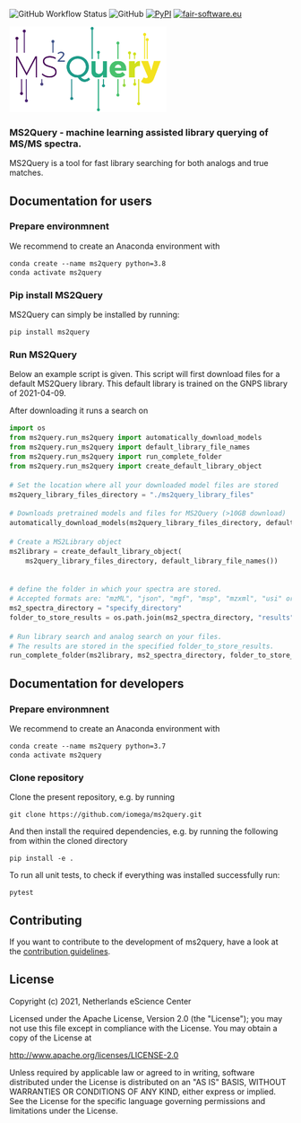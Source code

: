 ![GitHub Workflow Status](https://img.shields.io/github/workflow/status/iomega/ms2query/CI%20Build)
![GitHub](https://img.shields.io/github/license/iomega/ms2query)
[![PyPI](https://img.shields.io/pypi/v/ms2query)](https://pypi.org/project/ms2query/)
[![fair-software.eu](https://img.shields.io/badge/fair--software.eu-%E2%97%8F%20%20%E2%97%8F%20%20%E2%97%8F%20%20%E2%97%8F%20%20%E2%97%8B-yellow)](https://fair-software.eu)

<img src="https://github.com/iomega/ms2query/blob/main/images/ms2query_logo.svg" width="280">

### MS2Query - machine learning assisted library querying of MS/MS spectra.
MS2Query is a tool for fast library searching for both analogs and true matches.

## Documentation for users
### Prepare environmnent
We recommend to create an Anaconda environment with

```
conda create --name ms2query python=3.8
conda activate ms2query
```
### Pip install MS2Query
MS2Query can simply be installed by running:
```
pip install ms2query
```

### Run MS2Query
Below an example script is given.
This script will first download files for a default MS2Query library.
This default library is trained on the GNPS library of 2021-04-09.

After downloading it runs a search on 
```python
import os
from ms2query.run_ms2query import automatically_download_models
from ms2query.run_ms2query import default_library_file_names
from ms2query.run_ms2query import run_complete_folder
from ms2query.run_ms2query import create_default_library_object

# Set the location where all your downloaded model files are stored
ms2query_library_files_directory = "./ms2query_library_files"

# Downloads pretrained models and files for MS2Query (>10GB download)
automatically_download_models(ms2query_library_files_directory, default_library_file_names())

# Create a MS2Library object 
ms2library = create_default_library_object(
    ms2query_library_files_directory, default_library_file_names())


# define the folder in which your spectra are stored.
# Accepted formats are: "mzML", "json", "mgf", "msp", "mzxml", "usi" or a pickled matchms object. 
ms2_spectra_directory = "specify_directory"
folder_to_store_results = os.path.join(ms2_spectra_directory, "results")

# Run library search and analog search on your files. 
# The results are stored in the specified folder_to_store_results.
run_complete_folder(ms2library, ms2_spectra_directory, folder_to_store_results)

```
## Documentation for developers
### Prepare environmnent
We recommend to create an Anaconda environment with

```
conda create --name ms2query python=3.7
conda activate ms2query
```
### Clone repository
Clone the present repository, e.g. by running
```
git clone https://github.com/iomega/ms2query.git
```
And then install the required dependencies, e.g. by running the following from within the cloned directory
```
pip install -e .
```
To run all unit tests, to check if everything was installed successfully run: 
```
pytest
```

## Contributing

If you want to contribute to the development of ms2query,
have a look at the [contribution guidelines](CONTRIBUTING.md).

## License

Copyright (c) 2021, Netherlands eScience Center

Licensed under the Apache License, Version 2.0 (the "License");
you may not use this file except in compliance with the License.
You may obtain a copy of the License at

http://www.apache.org/licenses/LICENSE-2.0

Unless required by applicable law or agreed to in writing, software
distributed under the License is distributed on an "AS IS" BASIS,
WITHOUT WARRANTIES OR CONDITIONS OF ANY KIND, either express or implied.
See the License for the specific language governing permissions and
limitations under the License.
